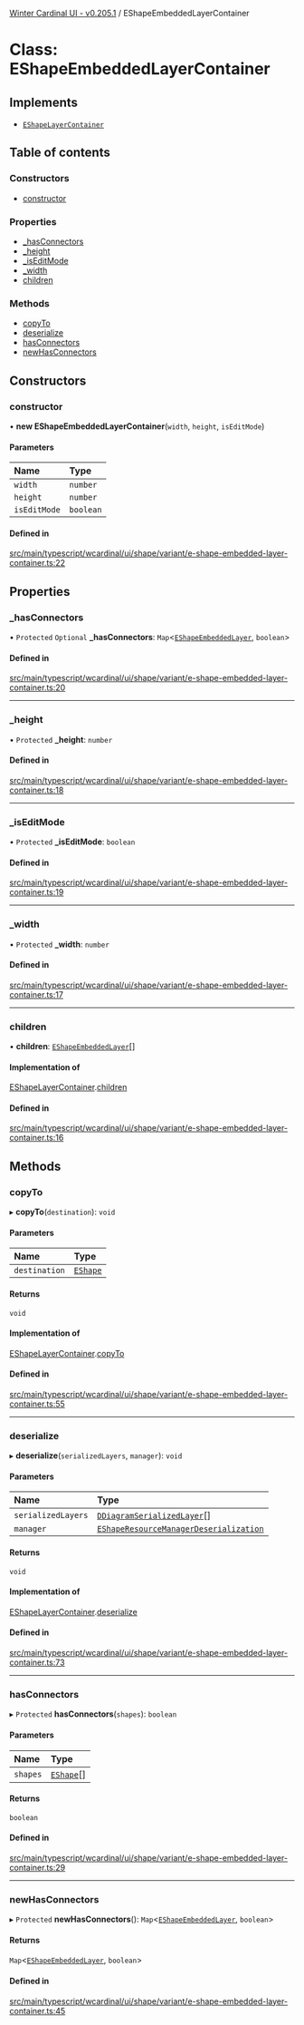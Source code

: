 [Winter Cardinal UI - v0.205.1](../index.md) / EShapeEmbeddedLayerContainer

# Class: EShapeEmbeddedLayerContainer

## Implements

- [`EShapeLayerContainer`](../interfaces/EShapeLayerContainer.md)

## Table of contents

### Constructors

- [constructor](EShapeEmbeddedLayerContainer.md#constructor)

### Properties

- [\_hasConnectors](EShapeEmbeddedLayerContainer.md#_hasconnectors)
- [\_height](EShapeEmbeddedLayerContainer.md#_height)
- [\_isEditMode](EShapeEmbeddedLayerContainer.md#_iseditmode)
- [\_width](EShapeEmbeddedLayerContainer.md#_width)
- [children](EShapeEmbeddedLayerContainer.md#children)

### Methods

- [copyTo](EShapeEmbeddedLayerContainer.md#copyto)
- [deserialize](EShapeEmbeddedLayerContainer.md#deserialize)
- [hasConnectors](EShapeEmbeddedLayerContainer.md#hasconnectors)
- [newHasConnectors](EShapeEmbeddedLayerContainer.md#newhasconnectors)

## Constructors

### constructor

• **new EShapeEmbeddedLayerContainer**(`width`, `height`, `isEditMode`)

#### Parameters

| Name | Type |
| :------ | :------ |
| `width` | `number` |
| `height` | `number` |
| `isEditMode` | `boolean` |

#### Defined in

[src/main/typescript/wcardinal/ui/shape/variant/e-shape-embedded-layer-container.ts:22](https://github.com/winter-cardinal/winter-cardinal-ui/blob/v0.205.1/src/main/typescript/wcardinal/ui/shape/variant/e-shape-embedded-layer-container.ts#L22)

## Properties

### \_hasConnectors

• `Protected` `Optional` **\_hasConnectors**: `Map`<[`EShapeEmbeddedLayer`](EShapeEmbeddedLayer.md), `boolean`\>

#### Defined in

[src/main/typescript/wcardinal/ui/shape/variant/e-shape-embedded-layer-container.ts:20](https://github.com/winter-cardinal/winter-cardinal-ui/blob/v0.205.1/src/main/typescript/wcardinal/ui/shape/variant/e-shape-embedded-layer-container.ts#L20)

___

### \_height

• `Protected` **\_height**: `number`

#### Defined in

[src/main/typescript/wcardinal/ui/shape/variant/e-shape-embedded-layer-container.ts:18](https://github.com/winter-cardinal/winter-cardinal-ui/blob/v0.205.1/src/main/typescript/wcardinal/ui/shape/variant/e-shape-embedded-layer-container.ts#L18)

___

### \_isEditMode

• `Protected` **\_isEditMode**: `boolean`

#### Defined in

[src/main/typescript/wcardinal/ui/shape/variant/e-shape-embedded-layer-container.ts:19](https://github.com/winter-cardinal/winter-cardinal-ui/blob/v0.205.1/src/main/typescript/wcardinal/ui/shape/variant/e-shape-embedded-layer-container.ts#L19)

___

### \_width

• `Protected` **\_width**: `number`

#### Defined in

[src/main/typescript/wcardinal/ui/shape/variant/e-shape-embedded-layer-container.ts:17](https://github.com/winter-cardinal/winter-cardinal-ui/blob/v0.205.1/src/main/typescript/wcardinal/ui/shape/variant/e-shape-embedded-layer-container.ts#L17)

___

### children

• **children**: [`EShapeEmbeddedLayer`](EShapeEmbeddedLayer.md)[]

#### Implementation of

[EShapeLayerContainer](../interfaces/EShapeLayerContainer.md).[children](../interfaces/EShapeLayerContainer.md#children)

#### Defined in

[src/main/typescript/wcardinal/ui/shape/variant/e-shape-embedded-layer-container.ts:16](https://github.com/winter-cardinal/winter-cardinal-ui/blob/v0.205.1/src/main/typescript/wcardinal/ui/shape/variant/e-shape-embedded-layer-container.ts#L16)

## Methods

### copyTo

▸ **copyTo**(`destination`): `void`

#### Parameters

| Name | Type |
| :------ | :------ |
| `destination` | [`EShape`](../interfaces/EShape.md) |

#### Returns

`void`

#### Implementation of

[EShapeLayerContainer](../interfaces/EShapeLayerContainer.md).[copyTo](../interfaces/EShapeLayerContainer.md#copyto)

#### Defined in

[src/main/typescript/wcardinal/ui/shape/variant/e-shape-embedded-layer-container.ts:55](https://github.com/winter-cardinal/winter-cardinal-ui/blob/v0.205.1/src/main/typescript/wcardinal/ui/shape/variant/e-shape-embedded-layer-container.ts#L55)

___

### deserialize

▸ **deserialize**(`serializedLayers`, `manager`): `void`

#### Parameters

| Name | Type |
| :------ | :------ |
| `serializedLayers` | [`DDiagramSerializedLayer`](../interfaces/DDiagramSerializedLayer.md)[] |
| `manager` | [`EShapeResourceManagerDeserialization`](EShapeResourceManagerDeserialization.md) |

#### Returns

`void`

#### Implementation of

[EShapeLayerContainer](../interfaces/EShapeLayerContainer.md).[deserialize](../interfaces/EShapeLayerContainer.md#deserialize)

#### Defined in

[src/main/typescript/wcardinal/ui/shape/variant/e-shape-embedded-layer-container.ts:73](https://github.com/winter-cardinal/winter-cardinal-ui/blob/v0.205.1/src/main/typescript/wcardinal/ui/shape/variant/e-shape-embedded-layer-container.ts#L73)

___

### hasConnectors

▸ `Protected` **hasConnectors**(`shapes`): `boolean`

#### Parameters

| Name | Type |
| :------ | :------ |
| `shapes` | [`EShape`](../interfaces/EShape.md)[] |

#### Returns

`boolean`

#### Defined in

[src/main/typescript/wcardinal/ui/shape/variant/e-shape-embedded-layer-container.ts:29](https://github.com/winter-cardinal/winter-cardinal-ui/blob/v0.205.1/src/main/typescript/wcardinal/ui/shape/variant/e-shape-embedded-layer-container.ts#L29)

___

### newHasConnectors

▸ `Protected` **newHasConnectors**(): `Map`<[`EShapeEmbeddedLayer`](EShapeEmbeddedLayer.md), `boolean`\>

#### Returns

`Map`<[`EShapeEmbeddedLayer`](EShapeEmbeddedLayer.md), `boolean`\>

#### Defined in

[src/main/typescript/wcardinal/ui/shape/variant/e-shape-embedded-layer-container.ts:45](https://github.com/winter-cardinal/winter-cardinal-ui/blob/v0.205.1/src/main/typescript/wcardinal/ui/shape/variant/e-shape-embedded-layer-container.ts#L45)
